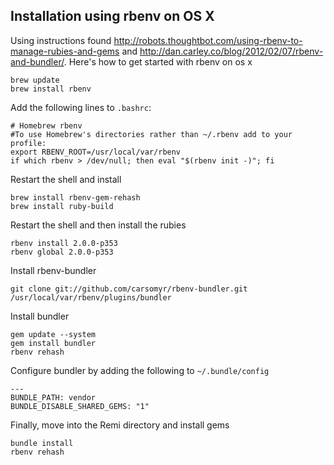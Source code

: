 ## Installation using rbenv on OS X

Using instructions found http://robots.thoughtbot.com/using-rbenv-to-manage-rubies-and-gems
and http://dan.carley.co/blog/2012/02/07/rbenv-and-bundler/.  Here's how
to get started with rbenv on os x

    brew update
    brew install rbenv

Add the following lines to `.bashrc`:

    # Homebrew rbenv
    #To use Homebrew's directories rather than ~/.rbenv add to your profile:
    export RBENV_ROOT=/usr/local/var/rbenv
    if which rbenv > /dev/null; then eval "$(rbenv init -)"; fi

Restart the shell and install

    brew install rbenv-gem-rehash
    brew install ruby-build

Restart the shell and then install the rubies

    rbenv install 2.0.0-p353
    rbenv global 2.0.0-p353

Install rbenv-bundler

    git clone git://github.com/carsomyr/rbenv-bundler.git /usr/local/var/rbenv/plugins/bundler

Install bundler

    gem update --system
    gem install bundler
    rbenv rehash

Configure bundler by adding the following to `~/.bundle/config`

    ---
    BUNDLE_PATH: vendor
    BUNDLE_DISABLE_SHARED_GEMS: "1"

Finally, move into the Remi directory and install gems

    bundle install
    rbenv rehash
